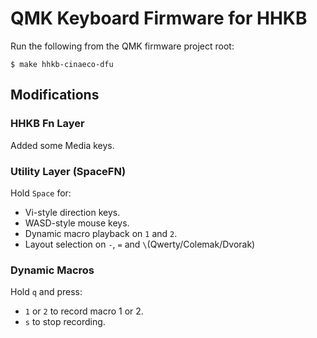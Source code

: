 # QMK Keyboard Firmware for HHKB

Run the following from the QMK firmware project root:

    $ make hhkb-cinaeco-dfu

## Modifications

### HHKB Fn Layer

Added some Media keys.

### Utility Layer (SpaceFN)

Hold `Space` for:

- Vi-style direction keys.
- WASD-style mouse keys.
- Dynamic macro playback on `1` and `2`.
- Layout selection on `-`, `=` and `\`(Qwerty/Colemak/Dvorak)

### Dynamic Macros

Hold `q` and press:

- `1` or `2` to record macro 1 or 2.
- `s` to stop recording.
